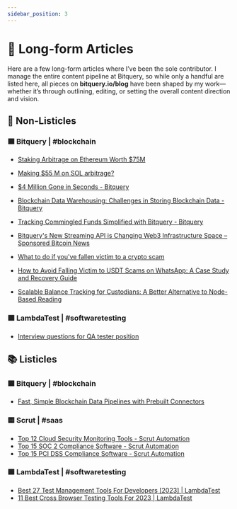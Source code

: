 ```yaml
---
sidebar_position: 3
---
```


# 📝 Long-form Articles

Here are a few long-form articles where I’ve been the sole contributor. I manage the entire content pipeline at Bitquery, so while only a handful are listed here, all pieces on **bitquery.io/blog** have been shaped by my work—whether it’s through outlining, editing, or setting the overall content direction and vision.

## 📝 **Non-Listicles**

### 🟦 Bitquery | #blockchain

- [Staking Arbitrage on Ethereum Worth $75M](https://www.linkedin.com/pulse/staking-arbitrage-ethereum-divyasshree-n-drfac/)

- [Making $55 M on SOL arbitrage?](https://www.linkedin.com/pulse/making-55-m-sol-arbitrage-divyasshree-n-knvlc/)

- [$4 Million Gone in Seconds - Bitquery](https://bitquery.io/blog/4-million-gone-in-seconds)
- [Blockchain Data Warehousing: Challenges in Storing Blockchain Data - Bitquery](https://bitquery.io/blog/blockchain-data-warehousing)
- [Tracking Commingled Funds Simplified with Bitquery - Bitquery](https://bitquery.io/blog/tracking-commingled-funds-simplified-bitquery)
- [Bitquery's New Streaming API is Changing Web3 Infrastructure Space – Sponsored Bitcoin News](https://news.bitcoin.com/bitquerys-new-streaming-api-is-changing-web3-infrastructure-space/)
- [What to do if you've fallen victim to a crypto scam](https://community.bitquery.io/t/what-to-do-if-youve-fallen-victim-to-a-crypto-scam/1389?u=divya)
- [How to Avoid Falling Victim to USDT Scams on WhatsApp: A Case Study and Recovery Guide](https://coinpedia.org/information/avoid-usdt-scams-whatsapp-bitquery-recovery/)

- [Scalable Balance Tracking for Custodians: A Better Alternative to Node-Based Reading](https://www.linkedin.com/pulse/scalable-balance-tracking-custodians-better-alternative-node-based-wiyuc)

### 🟩 LambdaTest | #softwaretesting

- [Interview questions for QA tester position](https://testvox.com/interview-questions-to-onboard-a-qa/)

## 📚 **Listicles**

### 🟦 Bitquery | #blockchain

- [Fast, Simple Blockchain Data Pipelines with Prebuilt Connectors](https://www.linkedin.com/pulse/fast-simple-blockchain-data-pipelines-prebuilt-connectors-bitquery-9fxtc/?trackingId=CgrIfADxT5ODCC5XkmnVOw%3D%3D)

### 🟨 Scrut | #saas

- [Top 12 Cloud Security Monitoring Tools - Scrut Automation](https://www.scrut.io/post/best-cloud-security-monitoring-tools)
- [Top 15 SOC 2 Compliance Software - Scrut Automation](https://www.scrut.io/post/soc-2-compliance-software)
- [Top 15 PCI DSS Compliance Software - Scrut Automation](https://www.scrut.io/post/pci-dss-compliance-software)

### 🟩 LambdaTest | #softwaretesting

- [Best 27 Test Management Tools For Developers [2023] | LambdaTest](https://www.lambdatest.com/blog/best-test-management-tools/)
- [11 Best Cross Browser Testing Tools For 2023 | LambdaTest](https://www.lambdatest.com/blog/cross-browser-testing-tools/?utm_source=Coding_Jag&utm_medium=linkedin&utm_campaign=Coding_jag_124)
